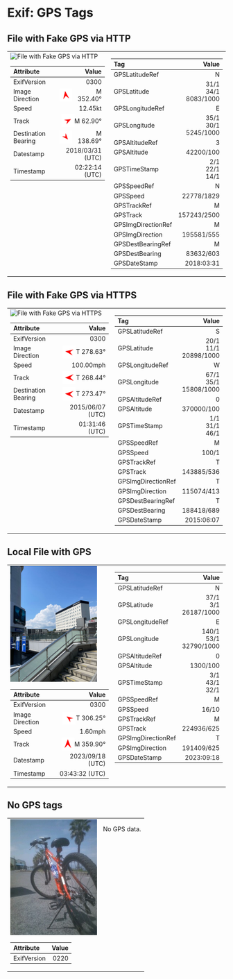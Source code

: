 # Exif: GPS Tags

## File with Fake GPS via HTTP

<table>
<tr style='display: flex; align-items: top;'>
<td>
<img src='http://macocci7.net/photo/gps/remote_fake_gps_001.jpg' alt='File with Fake GPS via HTTP' width='200'>

|Attribute|Value|
|:---|---:|
|ExifVersion|0300|
|Image Direction|<div style='display: flex; justify-content: right; align-items: center;'><img src='img/arrow352.40.png' width=30 height=30 />M 352.40°</div>|
|Speed|12.45kt|
|Track|<div style='display: flex; justify-content: right; align-items: center;'><img src='img/arrow62.90.png' width=30 height=30 />M 62.90°</div>|
|Destination Bearing|<div style='display: flex; justify-content: right; align-items: center;'><img src='img/arrow138.69.png' width=30 height=30 />M 138.69°</div>|
|Datestamp|2018/03/31 (UTC)|
|Timestamp|02:22:14 (UTC)|
</td>
<td>

|Tag|Value|
|:---|---:|
|GPSLatitudeRef|N|
|GPSLatitude|31/1<br />34/1<br />8083/1000|
|GPSLongitudeRef|E|
|GPSLongitude|35/1<br />30/1<br />5245/1000|
|GPSAltitudeRef|3|
|GPSAltitude|42200/100|
|GPSTimeStamp|2/1<br />22/1<br />14/1|
|GPSSpeedRef|N|
|GPSSpeed|22778/1829|
|GPSTrackRef|M|
|GPSTrack|157243/2500|
|GPSImgDirectionRef|M|
|GPSImgDirection|195581/555|
|GPSDestBearingRef|M|
|GPSDestBearing|83632/603|
|GPSDateStamp|2018:03:31|
</td>
</tr>
</table>

## File with Fake GPS via HTTPS

<table>
<tr style='display: flex; align-items: top;'>
<td>
<img src='https://macocci7.net/photo/gps/remote_fake_gps_002.jpg' alt='File with Fake GPS via HTTPS' width='200'>

|Attribute|Value|
|:---|---:|
|ExifVersion|0300|
|Image Direction|<div style='display: flex; justify-content: right; align-items: center;'><img src='img/arrow278.63.png' width=30 height=30 />T 278.63°</div>|
|Speed|100.00mph|
|Track|<div style='display: flex; justify-content: right; align-items: center;'><img src='img/arrow268.44.png' width=30 height=30 />T 268.44°</div>|
|Destination Bearing|<div style='display: flex; justify-content: right; align-items: center;'><img src='img/arrow273.47.png' width=30 height=30 />T 273.47°</div>|
|Datestamp|2015/06/07 (UTC)|
|Timestamp|01:31:46 (UTC)|
</td>
<td>

|Tag|Value|
|:---|---:|
|GPSLatitudeRef|S|
|GPSLatitude|20/1<br />11/1<br />20898/1000|
|GPSLongitudeRef|W|
|GPSLongitude|67/1<br />35/1<br />15808/1000|
|GPSAltitudeRef|0|
|GPSAltitude|370000/100|
|GPSTimeStamp|1/1<br />31/1<br />46/1|
|GPSSpeedRef|M|
|GPSSpeed|100/1|
|GPSTrackRef|T|
|GPSTrack|143885/536|
|GPSImgDirectionRef|T|
|GPSImgDirection|115074/413|
|GPSDestBearingRef|T|
|GPSDestBearing|188418/689|
|GPSDateStamp|2015:06:07|
</td>
</tr>
</table>

## Local File with GPS

<table>
<tr style='display: flex; align-items: top;'>
<td>
<img src='img/with_gps.jpg' alt='Local File with GPS' width='200'>

|Attribute|Value|
|:---|---:|
|ExifVersion|0300|
|Image Direction|<div style='display: flex; justify-content: right; align-items: center;'><img src='img/arrow306.25.png' width=30 height=30 />T 306.25°</div>|
|Speed|1.60mph|
|Track|<div style='display: flex; justify-content: right; align-items: center;'><img src='img/arrow359.90.png' width=30 height=30 />M 359.90°</div>|
|Datestamp|2023/09/18 (UTC)|
|Timestamp|03:43:32 (UTC)|
</td>
<td>

|Tag|Value|
|:---|---:|
|GPSLatitudeRef|N|
|GPSLatitude|37/1<br />3/1<br />26187/1000|
|GPSLongitudeRef|E|
|GPSLongitude|140/1<br />53/1<br />32790/1000|
|GPSAltitudeRef|0|
|GPSAltitude|1300/100|
|GPSTimeStamp|3/1<br />43/1<br />32/1|
|GPSSpeedRef|M|
|GPSSpeed|16/10|
|GPSTrackRef|M|
|GPSTrack|224936/625|
|GPSImgDirectionRef|T|
|GPSImgDirection|191409/625|
|GPSDateStamp|2023:09:18|
</td>
</tr>
</table>

## No GPS tags

<table>
<tr style='display: flex; align-items: top;'>
<td>
<img src='img/without_gps.jpg' alt='No GPS tags' width='200'>

|Attribute|Value|
|:---|---:|
|ExifVersion|0220|
</td>
<td>

No GPS data.

</td>
</tr>
</table>

